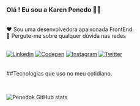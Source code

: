 ### Olá ! Eu sou a Karen Penedo 🙋‍♀️
<br>
❤️ Sou uma desenvolvedora apaixonada FrontEnd. <br>
💬 Pergute-me sobre qualquer dúvida nas redes 

<br>
<br>

[![Linkedin](https://img.shields.io/badge/LinkedIn-0077B5?style=for-the-badge&logo=linkedin&logoColor=white)](https://www.linkedin.com/in/karen-penedo-%F0%9F%8C%88-a24006144/)
[![Codepen](https://img.shields.io/badge/Gmail-D14836?style=for-the-badge&logo=gmail&logoColor=white)](penedok12@gmail.com)
[![Instagram](https://img.shields.io/badge/Instagram-E4405F?style=for-the-badge&logo=instagram&logoColor=white)](https://www.instagram.com/penedok/)
[![Twitter](https://img.shields.io/badge/Twitter-1DA1F2?style=for-the-badge&logo=twitter&logoColor=white)](https://twitter.com/PenedoKaren)<br>
<br>
<br>
##Tecnologias que uso no meu cotidiano.
<br>
 


<br>

![Penedok GitHub stats](https://github-readme-stats.vercel.app/api?username=penedok&show_icons=true&theme=synthwave)
